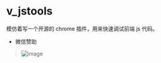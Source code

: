 # v_jstools
模仿着写一个开源的 chrome 插件，用来快速调试前端 js 代码。



- 微信赞助

> ![image](https://raw.githubusercontent.com/cilame/v_jstools/main/tools/wx.png)




